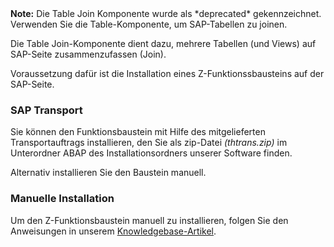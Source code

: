 <div class="alert alert-info">
  <i class="fas fa-info-circle"></i> <strong>Note:</strong> Die Table Join Komponente wurde als *deprecated* gekennzeichnet. Verwenden Sie die Table-Komponente, um SAP-Tabellen zu joinen.
</div>

Die Table Join-Komponente dient dazu, mehrere Tabellen (und Views) auf SAP-Seite zusammenzufassen (Join).  

Voraussetzung dafür ist die Installation eines Z-Funktionssbausteins auf der SAP-Seite.


### SAP Transport
Sie können den Funktionsbaustein mit Hilfe des mitgelieferten Transportauftrags installieren, den Sie als zip-Datei *(thtrans.zip)* im Unterordner ABAP des Installationsordners unserer Software finden. 

Alternativ installieren Sie den Baustein manuell.


### Manuelle Installation
Um den Z-Funktionsbaustein manuell zu installieren, folgen Sie den Anweisungen in unserem [Knowledgebase-Artikel](https://kb.theobald-software.com/sap/how-to-import-an-sap-transport-request-with-the-transport-management-system-stms).



